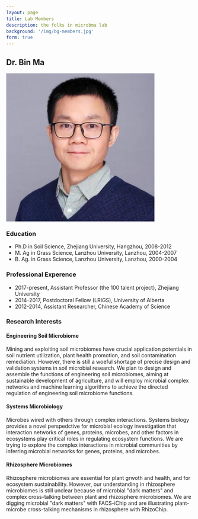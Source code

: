 ```yaml
---
layout: page
title: Lab Members
description: the folks in microbma lab
background: '/img/bg-members.jpg'
form: true
---
```


## Dr. Bin Ma

<img src="members/binma.jpg" height="400" width="400" align="middle">

### Education

- Ph.D in Soil Science, Zhejiang University, Hangzhou, 2008-2012
- M. Ag in Grass Science, Lanzhou University, Lanzhou, 2004-2007
- B. Ag. in Grass Science, Lanzhou University, Lanzhou, 2000-2004

### Professional Experence

- 2017-present, Assistant Professor (the 100 talent project), Zhejiang University
- 2014-2017, Postdoctoral Fellow (LRIGS), University of Alberta
- 2012-2014, Assistant Researcher, Chinese Academy of Science

### Research Interests

#### Engineering Soil Microbiome
Mining and exploiting soil microbiomes have crucial application potentials in soil nutrient utilization, plant health promotion, and soil contamination remediation. However, there is still a woeful shortage of precise design and validation systems in soil microbial research. We plan to design and assemble the functions of engineering soil microbiomes, aiming at sustainable development of agriculture, and will employ microbial complex networks and machine learning algorithms to achieve the directed regulation of engineering soil microbiome functions.

#### Systems Microbiology

Microbes wired with others through complex interactions. Systems biology provides a novel perspedctive for microbial ecology investigation that interaction networks of genes, proteins, microbes, and other factors in ecosystems play critical roles in regulating ecosystem functions. We are trying to explore the complex interactions in microbial communities by inferring microbial networks for genes, proteins, and microbes.

#### Rhizosphere Microbiomes

Rhizosphere microbiomes are essential for plant grwoth and health, and for ecosystem sustainability. However, our understanding in rhizosphere microbiomes is still unclear because of microbial "dark matters" and complex cross-talking between plant and rhizosphere microbiomes. We are digging microbial "dark matters" with FACS-iChip and are illustrating plant-microbe cross-talking mechanisms in rhizosphere with RhizoChip.
